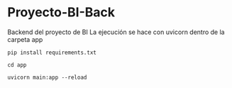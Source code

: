 # Proyecto-BI-Back
Backend del proyecto de BI
La ejecución se hace con uvicorn dentro de la carpeta app

`pip install requirements.txt`

`cd app`

`uvicorn main:app --reload`

